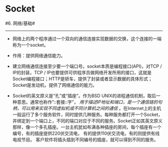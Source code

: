 # Socket
#6. 网络/基础#
- - - -
* 网络上的两个程序通过一个双向的通信连接实现数据的交换，这个连接的一端称为一个socket。
* 作用：提供网络通信能力。


* 建立网络通信连接至少要一个端口号。socket本质是编程接口(API)，对TCP / IP的封装，TCP / IP也要提供可供程序员做网络开发所用的接口，这就是Socket编程接口；HTTP是轿车，提供了封装或者显示数据的具体形式；Socket是发动机，提供了网络通信的能力。
* Socket的英文原义是“孔”或“插座”。作为BSD UNIX的进程通信机制，取后一种意思。通常也称作”::套接::字”， _用于描述IP地址和端口，是一个通信链的句柄，可以用来实现不同虚拟机或不同计算机之间的通信_ 。在Internet上的主机一般运行了多个服务软件，同时提供几种服务。每种服务都打开一个Socket，并绑定到一个端口上，不同的端口对应于不同的服务。Socket正如其英文原义那样，像一个多孔插座。一台主机犹如布满各种插座的房间，每个插座有一个编号，有的插座提供220伏交流电， 有的提供110伏交流电，有的则提供有线电视节目。 客户软件将插头插到不同编号的插座，就可以得到不同的服务。